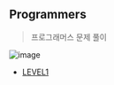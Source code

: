 ## Programmers
> 프로그래머스 문제 풀이

![image](https://user-images.githubusercontent.com/70263403/183062681-78b785e7-42a8-4574-a6ff-d1b1f8c1a97e.png)

* <a href='#'>LEVEL1</a> 
